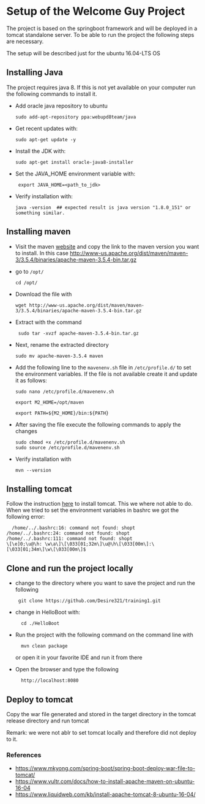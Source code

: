 # Setup of the Welcome Guy Project

The project is based on the springboot framework and will be deployed in a tomcat standalone server.
To be able to run the project the following steps are necessary.

The setup will be described just for the ubuntu 16.04-LTS OS

## Installing Java

The project requires java 8. If this is not yet available on your computer run the following commands to install it.

  - Add oracle java repository to ubuntu
  
        sudo add-apt-repository ppa:webupd8team/java
        
  - Get recent updates with:
  
        sudo apt-get update -y
        
  - Install the JDK with: 
    
        sudo apt-get install oracle-java8-installer
        
  - Set the JAVA_HOME environment variable with:
  
         export JAVA_HOME=<path_to_jdk>
   
  - Verify installation with:
        
        java -version  ## expected result is java version "1.8.0_151" or something similar.

## Installing maven
  
  - Visit the maven [website](https://maven.apache.org/download.cgi) and copy the link to the maven version you want to install. In this case http://www-us.apache.org/dist/maven/maven-3/3.5.4/binaries/apache-maven-3.5.4-bin.tar.gz
  
  - go to `/opt/`
  
        cd /opt/
  - Download the file with 
  
        wget http://www-us.apache.org/dist/maven/maven-3/3.5.4/binaries/apache-maven-3.5.4-bin.tar.gz
        
  - Extract with the command 
  
         sudo tar -xvzf apache-maven-3.5.4-bin.tar.gz
         
  - Next, rename the extracted directory
  
        sudo mv apache-maven-3.5.4 maven
        
  - Add the following line to the `mavenenv.sh` file in `/etc/profile.d/` to set the environment variables. If the file is not available create it and update it as follows:
  
        sudo nano /etc/profile.d/mavenenv.sh
        
        export M2_HOME=/opt/maven
        
        export PATH=${M2_HOME}/bin:${PATH}
  
  - After saving the file execute the following commands to apply the changes
  
        sudo chmod +x /etc/profile.d/mavenenv.sh
        sudo source /etc/profile.d/mavenenv.sh
  - Verify installation with
  
        mvn --version  


## Installing tomcat

Follow the instruction [here](https://www.liquidweb.com/kb/install-apache-tomcat-8-ubuntu-16-04/) to install tomcat. This we where not able to do. When we tried to set the environment variables in bashrc we got the following error: 
      
      /home/../.bashrc:16: command not found: shopt
    /home/../.bashrc:24: command not found: shopt
    /home/../.bashrc:111: command not found: shopt
    \[\e]0;\u@\h: \w\a\]\[\033[01;32m\]\u@\h\[\033[00m\]:\[\033[01;34m\]\w\[\033[00m\]$ 

## Clone and run the project locally 

-  change to the directory where you want to save the project and run the following

        git clone https://github.com/Desire321/training1.git

- change in HelloBoot with:

        cd ./HelloBoot
        
- Run the project with the following command on the command line with

        mvn clean package
        
  or open it in your favorite IDE and run it from there
  
- Open the browser and type the following

        http://localhost:8080
        
## Deploy to tomcat

Copy the war file generated and stored in the target directory in the tomcat release directory and run tomcat

Remark: we were not ablr to set tomcat locally and therefore did not deploy to it.




### References

- https://www.mkyong.com/spring-boot/spring-boot-deploy-war-file-to-tomcat/
- https://www.vultr.com/docs/how-to-install-apache-maven-on-ubuntu-16-04
- https://www.liquidweb.com/kb/install-apache-tomcat-8-ubuntu-16-04/ 
